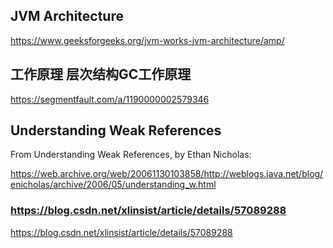 
## JVM Architecture
https://www.geeksforgeeks.org/jvm-works-jvm-architecture/amp/

## 工作原理 层次结构GC工作原理
https://segmentfault.com/a/1190000002579346

## Understanding Weak References

From Understanding Weak References, by Ethan Nicholas:

https://web.archive.org/web/20061130103858/http://weblogs.java.net/blog/enicholas/archive/2006/05/understanding_w.html


### https://blog.csdn.net/xlinsist/article/details/57089288

https://blog.csdn.net/xlinsist/article/details/57089288
